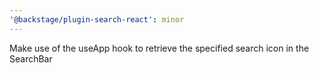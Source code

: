 ```yaml
---
'@backstage/plugin-search-react': minor
---
```


Make use of the useApp hook to retrieve the specified search icon in the SearchBar

